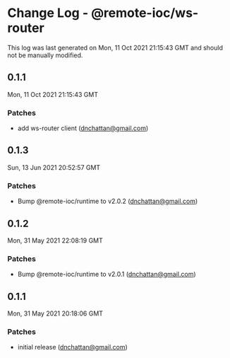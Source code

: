 # Change Log - @remote-ioc/ws-router

This log was last generated on Mon, 11 Oct 2021 21:15:43 GMT and should not be manually modified.

<!-- Start content -->

## 0.1.1

Mon, 11 Oct 2021 21:15:43 GMT

### Patches

- add ws-router client (dnchattan@gmail.com)

## 0.1.3

Sun, 13 Jun 2021 20:52:57 GMT

### Patches

- Bump @remote-ioc/runtime to v2.0.2 (dnchattan@gmail.com)

## 0.1.2

Mon, 31 May 2021 22:08:19 GMT

### Patches

- Bump @remote-ioc/runtime to v2.0.1 (dnchattan@gmail.com)

## 0.1.1

Mon, 31 May 2021 20:18:06 GMT

### Patches

- initial release (dnchattan@gmail.com)

